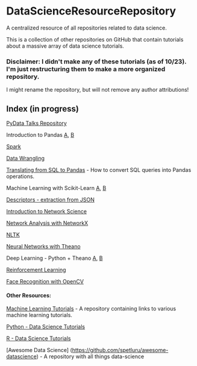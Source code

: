 # DataScienceResourceRepository
A centralized resource of all repositories related to data science.

This is a collection of other repositories on GitHub that contain tutorials about a massive array of data science tutorials.



### Disclaimer: I didn't make any of these tutorials (as of 10/23). I'm just restructuring them to make a more organized repository.
I might rename the repository, but will not remove any author attributions!


## Index (in progress)

[PyData Talks Repository](https://github.com/spetluru/DataScienceResourceRepository/tree/master/datascience-anthology-pydata)

Introduction to Pandas [A](https://github.com/spetluru/DataScienceResourceRepository/tree/master/PyDataNYC2015/tutorial), [B](https://github.com/spetluru/DataScienceResourceRepository/tree/master/pycon-pandas-tutorial)

[Spark](https://github.com/spetluru/DataScienceResourceRepository/tree/master/spark-pycon15)

[Data Wrangling](https://github.com/spetluru/DataScienceResourceRepository/tree/master/data-wrangling-pycon)

[Translating from SQL to Pandas](https://github.com/spetluru/DataScienceResourceRepository/tree/master/pydata2014nyc) - How to convert SQL queries into Pandas operations.

Machine Learning with Scikit-Learn [A](https://github.com/spetluru/DataScienceResourceRepository/tree/master/sklearn_pydata2015), [B](https://github.com/spetluru/DataScienceResourceRepository/tree/master/pydata-strata-2015)

[Descriptors - extraction from JSON](https://github.com/spetluru/DataScienceResourceRepository/tree/master/2015-slides/Laura%20Rupprecht%20-%20Describing%20Descriptors) 

[Introduction to Network Science](https://github.com/spetluru/DataScienceResourceRepository/tree/master/pydata2013)

[Network Analysis with NetworkX](https://github.com/spetluru/DataScienceResourceRepository/tree/master/Network-Analysis-Made-Simple)

[NLTK](https://github.com/spetluru/DataScienceResourceRepository/tree/master/PyCon-NLTK-Tutorial)

[Neural Networks with Theano](https://github.com/spetluru/DataScienceResourceRepository/tree/master/pydata2015)

Deep Learning - Python + Theano [A](https://github.com/spetluru/DataScienceResourceRepository/tree/master/pycon.sg-2015_deep-learning), [B](https://github.com/spetluru/DataScienceResourceRepository/tree/master/deep-learning-tutorial-pydata2016)

[Reinforcement Learning](https://github.com/spetluru/DataScienceResourceRepository/tree/master/reinforcement-learning)

[Face Recognition with OpenCV](https://github.com/spetluru/DataScienceResourceRepository/tree/master/PyData)



#### Other Resources:
[Machine Learning Tutorials](https://github.com/spetluru/DataScienceResourceRepository/tree/master/Machine-Learning-Tutorials) - A repository containing links to various machine learning tutorials.

[Python - Data Science Tutorials](https://github.com/ujjwalkarn/DataSciencePython)

[R - Data Science Tutorials](https://github.com/ujjwalkarn/DataScienceR)

[Awesome Data Science] (https://github.com/spetluru/awesome-datascience) - A repository with all things data-science 


